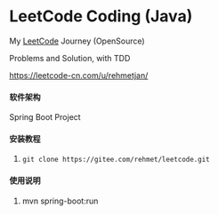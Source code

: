 # LeetCode Coding (Java)

My [LeetCode](https://leetcode-cn.com/u/rehmetjan/) Journey (OpenSource)

Problems and Solution, with TDD

https://leetcode-cn.com/u/rehmetjan/

#### 软件架构
Spring Boot Project

#### 安装教程

1.  `git clone https://gitee.com/rehmet/leetcode.git`

#### 使用说明

1.  mvn spring-boot:run
